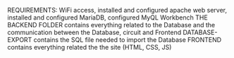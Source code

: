 REQUIREMENTS: WiFi access, installed and configured apache web server, installed and configured MariaDB, configured MyQL Workbench
THE BACKEND FOLDER contains everything related to the Database and the communication between the Database, circuit and Frontend
DATABASE-EXPORT contains the SQL file needed to import the Database
FRONTEND contains everything related the the site (HTML, CSS, JS)
